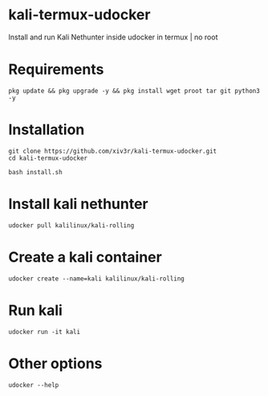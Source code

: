 # kali-termux-udocker
Install and run Kali Nethunter inside udocker in termux | no root

# Requirements 
```
pkg update && pkg upgrade -y && pkg install wget proot tar git python3 -y
```
# Installation
```
git clone https://github.com/xiv3r/kali-termux-udocker.git
cd kali-termux-udocker
```
```
bash install.sh
```

# Install kali nethunter
```
udocker pull kalilinux/kali-rolling
```
# Create a kali container
```
udocker create --name=kali kalilinux/kali-rolling  
```
# Run kali
```
udocker run -it kali  
```

# Other options
```
udocker --help
```
